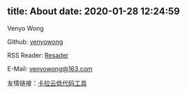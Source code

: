 title: About
date: 2020-01-28 12:24:59
---
Venyo Wong

Github: [venyowong](https://github.com/venyowong)

RSS Reader: [Resader](https://venyo.cn/resader)

E-Mail: venyowong@163.com

友情链接：[卡拉云低代码工具](https://kalacloud.com/)